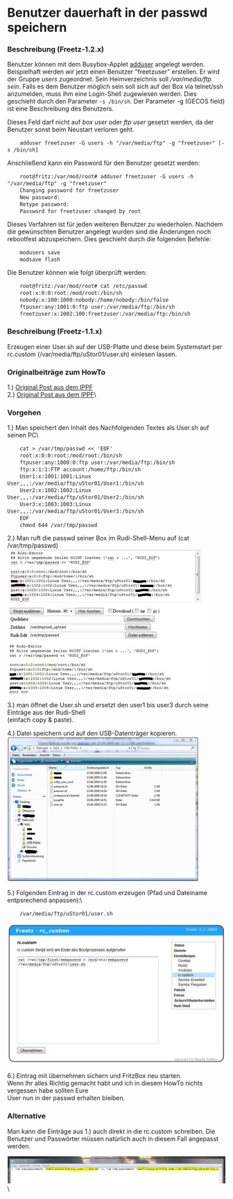 # Benutzer dauerhaft in der passwd speichern

### Beschreibung (Freetz-1.2.x)

Benutzer können mit dem Busybox-Applet
[adduser](http://busybox.net/downloads/BusyBox.html)
angelegt werden. Beispielhaft werden wir jetzt einen Benutzer
"freetzuser" erstellen. Er wird der Gruppe *users* zugeordnet. Sein
Heimverzeichnis soll */var/media/ftp sein*. Falls es dem Benutzer
möglich sein soll sich auf der Box via telnet/ssh anzumelden, muss ihm
eine Login-Shell zugewiesen werden. Dies geschieht durch den Parameter
`-s /bin/sh`. Der Parameter -g (GECOS field) ist eine Beschreibung des
Benutzers.

 Dieses
Feld darf nicht auf *box user* oder *ftp user* gesetzt werden, da der
Benutzer sonst beim Neustart verloren geht.

```
	adduser freetzuser -G users -h "/var/media/ftp" -g "freetzuser" [-s /bin/sh]
```

Anschließend kann ein Password für den Benutzer gesetzt werden:

```
	root@fritz:/var/mod/root# adduser freetzuser -G users -h "/var/media/ftp" -g "freetzuser"
	Changing password for freetzuser
	New password:
	Retype password:
	Password for freetzuser changed by root
```

Dieses Verfahren ist für jeden weiteren Benutzer zu wiederholen. Nachdem
die gewünschten Benutzer angelegt wurden sind die Änderungen noch
rebootfest abzuspeichern. Dies geschieht durch die folgenden Befehle:

```
	modusers save
	modsave flash
```

Die Benutzer können wie folgt überprüft werden:

```
	root@fritz:/var/mod/root# cat /etc/passwd
	root:x:0:0:root:/mod/root:/bin/sh
	nobody:x:100:1000:nobody:/home/nobody:/bin/false
	ftpuser:any:1001:0:ftp user:/var/media/ftp:/bin/sh
	freetzuser:x:1002:100:freetzuser:/var/media/ftp:/bin/sh
```

### Beschreibung (Freetz-1.1.x)

Erzeugen einer User.sh auf der USB-Platte und diese beim Systemstart per
rc.custom (/var/media/ftp/uStor01/user.sh) einlesen lassen.

### Originalbeiträge zum HowTo

1.) [Original Post aus dem IPPF](http://www.ip-phone-forum.de/showpost.php?p=1248433&postcount=47)\
2.) [Original Post aus dem IPPF](http://www.ip-phone-forum.de/showpost.php?p=1246909&postcount=11)\

### Vorgehen

1.) Man speichert den Inhalt des Nachfolgenden Textes als User.sh auf
seinen PC\

```
	cat > /var/tmp/passwd << 'EOF'
	root:x:0:0:root:/mod/root:/bin/sh
	ftpuser:any:1000:0:ftp user:/var/media/ftp:/bin/sh
	ftp:x:1:1:FTP account:/home/ftp:/bin/sh
	User1:x:1001:1001:Linux User,,,:/var/media/ftp/uStor01/User1:/bin/sh
	User2:x:1002:1002:Linux User,,,:/var/media/ftp/uStor01/User2:/bin/sh
	User3:x:1003:1003:Linux User,,,:/var/media/ftp/uStor01/User3:/bin/sh
	EOF
	chmod 644 /var/tmp/passwd
```

2.) Man ruft die passwd seiner Box im Rudi-Shell-Menu auf (cat /var/tmp/passwd)\
    [![Rudi](../../screenshots/000-RMD_user-rudi_md.jpg)](../../screenshots/000-RMD_user-rudi.jpg)

3.) man öffnet die User.sh und ersetzt den user1 bis user3 durch seine Einträge aus der Rudi-Shell\
    (einfach copy & paste).

4.) Datei speichern und auf den USB-Datenträger kopieren.\
    [![USB](../../screenshots/000-RMD_user-usb_md.jpg)](../../screenshots/000-RMD_user-usb.jpg)

5.) Folgenden Eintrag in der rc.custom erzeugen (Pfad und Dateiname entpsrechend anpassen):\
```
	/var/media/ftp/uStor01/user.sh
```
[![rc.custom](../../screenshots/000-RMD_user-rc_custom_md.jpg)](../../screenshots/000-RMD_user-rc_custom.jpg)

6.) Eintrag mit übernehmen sichern und FritzBox neu starten.\
    Wenn Ihr alles Richtig gemacht habt und ich in diesem HowTo nichts vergessen habe sollten Eure\
    User nun in der passwd erhalten bleiben.

### Alternative

Man kann die Einträge aus 1.) auch direkt in die rc.custom schreiben.
Die Benutzer und Passwörter müssen natürlich auch in diesem Fall
angepasst werden.

[![Editor](../../screenshots/000-RMD_user-editor_md.jpg)](../../screenshots/000-RMD_user-editor.jpg)\

